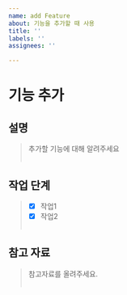 ```yaml
---
name: add Feature
about: 기능을 추가할 때 사용
title: ''
labels: ''
assignees: ''

---
```


# 기능 추가

## 설명
> 추가할 기능에 대해 알려주세요
<br><br>
## 작업 단계
> - [X] 작업1 
> - [X] 작업2
<br><br>
## 참고 자료
>  참고자료를 올려주세요.
<br><br>
